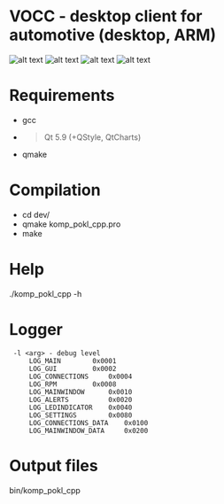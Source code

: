 # VOCC - desktop client for automotive (desktop, ARM)
![alt text](https://preview.ibb.co/eZY4c9/Zrzut_ekranu_z_2018_09_11_20_43_48.png)
![alt text](https://i.ibb.co/KFwDccx/2.png)
![alt text](https://i.ibb.co/4sWWb9b/3.png)
![alt text](https://i.ibb.co/FYqY7Qc/4.png)
# Requirements
 - gcc 
 - > Qt 5.9 (+QStyle, QtCharts)
 - qmake

# Compilation
* cd dev/
* qmake komp_pokl_cpp.pro
* make 

# Help
./komp_pokl_cpp -h

# Logger
	 -l <arg> - debug level 
		 LOG_MAIN 		 0x0001
		 LOG_GUI 		 0x0002
		 LOG_CONNECTIONS 	 0x0004
		 LOG_RPM 		 0x0008
		 LOG_MAINWINDOW 	 0x0010
		 LOG_ALERTS 		 0x0020
		 LOG_LEDINDICATOR 	 0x0040
		 LOG_SETTINGS 		 0x0080
		 LOG_CONNECTIONS_DATA 	 0x0100
		 LOG_MAINWINDOW_DATA 	 0x0200


# Output files
bin/komp_pokl_cpp

